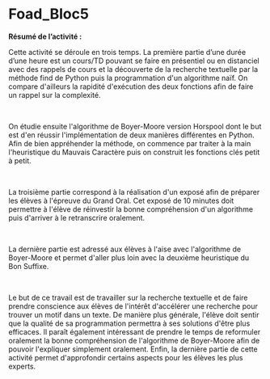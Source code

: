 # Foad_Bloc5
<strong>Résumé de l’activité :</strong>
<p>Cette activité se déroule en trois temps. La première partie d’une durée d’une heure est un cours/TD pouvant se faire en présentiel ou en distanciel avec des rappels de cours et la découverte de la recherche textuelle par la méthode find de Python puis la programmation d'un algorithme naïf. On compare d'ailleurs la rapidité d'exécution des deux fonctions afin de faire un rappel sur la complexité.</p>
<br>
<p>On étudie ensuite l'algorithme de Boyer-Moore version Horspool dont le but est d'en réussir l'implémentation de deux manières différentes en Python. Afin de bien appréhender la méthode, on commence par traiter à la main l'heuristique du Mauvais Caractère puis on construit les fonctions clés petit à petit.</p>
<br>
<p>La troisième partie correspond à la réalisation d'un exposé afin de préparer les élèves à l'épreuve du Grand Oral. Cet exposé de 10 minutes doit permettre à l'élève de réinvestir la bonne compréhension d'un algorithme puis d'arriver à le retranscrire oralement.</p> 
<br>
<p>La dernière partie est adressé aux élèves à l'aise avec l'algorithme de Boyer-Moore et permet d'aller plus loin avec la deuxième heuristique du Bon Suffixe.</p>
<br>
<p>Le but de ce travail est de travailler sur la recherche textuelle et de faire prendre conscience aux élèves de l'intérêt d'accélérer une recherche pour trouver un motif dans un texte. De manière plus générale, l'élève doit sentir que la qualité de sa programmation permettra à ses solutions d'être plus efficaces. Il paraît également intéressant de prendre le temps de reformuler oralement la bonne compréhension de l'algorithme de Boyer-Moore afin de pouvoir l'expliquer simplement oralement. Enfin, la dernière partie de cette activité permet d'approfondir certains aspects pour les élèves les plus experts.</p> 
